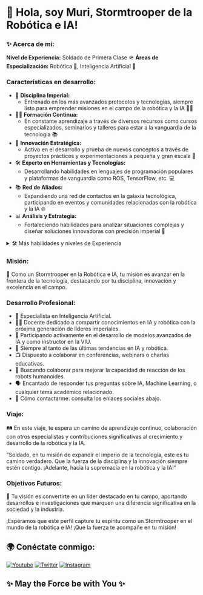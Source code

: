  # 👋 Hola, soy Muri, Stormtrooper de la Robótica e IA!

### ✨ Acerca de mí:

**Nivel de Experiencia:** Soldado de Primera Clase 🪖
**Áreas de Especialización:** Robótica 🤖, Inteligencia Artificial 🧠

### Características en desarrollo:
- 🚀 **Disciplina Imperial:**
    - Entrenado en los más avanzados protocolos y tecnologías, siempre listo para emprender misiones en el campo de la robótica y la IA 🕵️‍♂️
- 👨‍💻 **Formación Continua:**
    - En constante aprendizaje a través de diversos recursos como cursos especializados, seminarios y talleres para estar a la vanguardia de la tecnología 📚
- 🌌 **Innovación Estratégica:**
    - Activo en el desarrollo y prueba de nuevos conceptos a través de proyectos prácticos y experimentaciones a pequeña y gran escala 🔧
- 🛠 **Experto en Herramientas y Tecnologías:**
    - Desarrollando habilidades en lenguajes de programación populares y plataformas de vanguardia como ROS, TensorFlow, etc. 💻
- 📚 **Red de Aliados:**
    - Expandiendo una red de contactos en la galaxia tecnológica, participando en eventos y comunidades relacionadas con la robótica y la IA 🌐
- 📊 **Análisis y Estrategia:**
    - Fortaleciendo habilidades para analizar situaciones complejas y diseñar soluciones innovadoras con precisión imperial 🧠

<details>
<summary>🛠️ Más habilidades y niveles de Experiencia</summary>

#### Nivel Experto 🚀
- Programación en Python y C++
- Análisis de Datos y Procesamiento
- Comunicación Efectiva y Presentaciones Técnicas

#### Nivel Avanzado 🧠
- Desarrollo de Algoritmos de IA
- Integración de Sistemas Robóticos
- Manejo de Herramientas de Aprendizaje Automático (como TensorFlow)
- Desarrollo de Soluciones de Visión por Computadora
- Capacitación y Consultoría en IA y Robótica
- Diseño e Implementación de Redes Neuronales
- Desarrollo de Soluciones de Automatización

#### Nivel Intermedio 🌟
- Gestión y Liderazgo de Proyectos de IA
- Investigación y Desarrollo en Tecnologías Emergentes
- Trabajo Colaborativo y Coordinación de Equipos Multidisciplinarios

</details>



### Misión:
🌟 Como un Stormtrooper en la Robótica e IA, tu misión es avanzar en la frontera de la tecnología, destacando por tu disciplina, innovación y excelencia en el campo.

### Desarrollo Profesional:
- 🤖 Especialista en Inteligencia Artificial.
- 👨‍🏫 Docente dedicado a compartir conocimientos en IA y robótica con la próxima generación de líderes imperiales.
- 🚀 Participando activamente en el desarrollo de modelos avanzados de IA y como instructor en la VIU.
- 📘 Siempre al tanto de las últimas tendencias en IA y robótica.
- 📺 Dispuesto a colaborar en conferencias, webinars o charlas educativas.
- 🤝 Buscando colaborar para mejorar la capacidad de reacción de los robots humanoides.
- 🗣 Encantado de responder tus preguntas sobre IA, Machine Learning, o cualquier tema académico relacionado.
- 📩 Cómo contactarme: consulta los enlaces sociales abajo.

### Viaje:
🛤 En este viaje, te espera un camino de aprendizaje continuo, colaboración con otros especialistas y contribuciones significativas al crecimiento y desarrollo de la robótica y la IA.

"Soldado, en tu misión de expandir el imperio de la tecnología, este es tu camino verdadero. Que la fuerza de la disciplina y la innovación siempre estén contigo. ¡Adelante, hacia la supremacía en la robótica y la IA!"

### Objetivos Futuros:
🚀 Tu visión es convertirte en un líder destacado en tu campo, aportando desarrollos e investigaciones que marquen una diferencia significativa en la sociedad y la industria.

¡Esperamos que este perfil capture tu espíritu como un Stormtrooper en el mundo de la robótica e IA! ¡Que la fuerza te acompañe en tu misión!

## 🌍 Conéctate conmigo:

[![Youtube](https://img.shields.io/badge/-YouTube-red?style=flat-square&logo=youtube&logoColor=white)](https://www.youtube.com/@EruditosTECH/featured)
[![Twitter](https://img.shields.io/badge/-Twitter-1DA1F2?style=flat-square&logo=twitter&logoColor=white)](https://twitter.com/EruditosTech)
[![Instagram](https://img.shields.io/badge/-Instagram-E4405F?style=flat-square&logo=instagram&logoColor=white)](https://www.instagram.com/eruditostech/)

## ✨ May the Force be with You ✨



